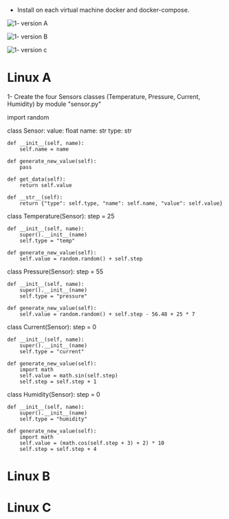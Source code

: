 - Install on each virtual machine docker and docker-compose.


![1- version A](https://user-images.githubusercontent.com/25878224/234697074-ee27f537-754b-4935-a552-43f76bdc7843.PNG)

![1- version B](https://user-images.githubusercontent.com/25878224/234697168-816b99c6-c84f-45f1-a5b7-a51d7c514424.PNG)

![1- version c](https://user-images.githubusercontent.com/25878224/234697182-737a155a-0f8f-4ab9-84e7-6c8fa20391fb.PNG)

# Linux A
1- Create the four Sensors classes (Temperature, Pressure, Current, Humidity) by module "sensor.py"

import random


class Sensor:
    value: float
    name: str
    type: str

    def __init__(self, name):
        self.name = name

    def generate_new_value(self):
        pass

    def get_data(self):
        return self.value

    def __str__(self):
        return {"type": self.type, "name": self.name, "value": self.value}


class Temperature(Sensor):
    step = 25

    def __init__(self, name):
        super().__init__(name)
        self.type = "temp"

    def generate_new_value(self):
        self.value = random.random() + self.step


class Pressure(Sensor):
    step = 55

    def __init__(self, name):
        super().__init__(name)
        self.type = "pressure"

    def generate_new_value(self):
        self.value = random.random() + self.step - 56.48 + 25 * 7


class Current(Sensor):
    step = 0

    def __init__(self, name):
        super().__init__(name)
        self.type = "current"

    def generate_new_value(self):
        import math
        self.value = math.sin(self.step)
        self.step = self.step + 1


class Humidity(Sensor):
    step = 0

    def __init__(self, name):
        super().__init__(name)
        self.type = "humidity"

    def generate_new_value(self):
        import math
        self.value = (math.cos(self.step + 3) + 2) * 10
        self.step = self.step + 4

# Linux B

# Linux C
